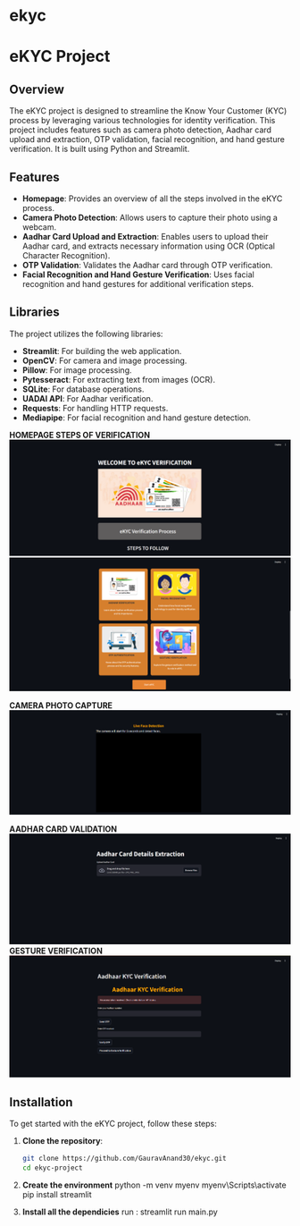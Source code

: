 # ekyc

# eKYC Project

## Overview
The eKYC project is designed to streamline the Know Your Customer (KYC) process by leveraging various technologies for identity verification. This project includes features such as camera photo detection, Aadhar card upload and extraction, OTP validation, facial recognition, and hand gesture verification. It is built using Python and Streamlit.

## Features
- **Homepage**: Provides an overview of all the steps involved in the eKYC process.
- **Camera Photo Detection**: Allows users to capture their photo using a webcam.
- **Aadhar Card Upload and Extraction**: Enables users to upload their Aadhar card, and extracts necessary information using OCR (Optical Character Recognition).
- **OTP Validation**: Validates the Aadhar card through OTP verification.
- **Facial Recognition and Hand Gesture Verification**: Uses facial recognition and hand gestures for additional verification steps.

## Libraries
The project utilizes the following libraries:
- **Streamlit**: For building the web application.
- **OpenCV**: For camera and image processing.
- **Pillow**: For image processing.
- **Pytesseract**: For extracting text from images (OCR).
- **SQLite**: For database operations.
- **UADAI API**: For Aadhar verification.
- **Requests**: For handling HTTP requests.
- **Mediapipe**: For facial recognition and hand gesture detection.



**HOMEPAGE STEPS OF VERIFICATION**
![](https://github.com/GauravAnand30/ekyc/blob/main/screenshots/Screenshot%202024-06-29%20202015.png)
![](https://github.com/GauravAnand30/ekyc/blob/main/screenshots/Screenshot%202024-06-29%20202139.png)

**CAMERA PHOTO CAPTURE**
![](https://github.com/GauravAnand30/ekyc/blob/main/screenshots/Screenshot%202024-06-29%20202324.png)

**AADHAR CARD VALIDATION**
![](https://github.com/GauravAnand30/ekyc/blob/main/screenshots/Screenshot%202024-06-29%20202414.png)
**GESTURE VERIFICATION**
![](https://github.com/GauravAnand30/ekyc/blob/main/screenshots/Screenshot%202024-06-29%20202535.png)

## Installation
To get started with the eKYC project, follow these steps:

1. **Clone the repository**:
   ```sh
   git clone https://github.com/GauravAnand30/ekyc.git
   cd ekyc-project

2. **Create the environment**
   python -m venv myenv
   myenv\Scripts\activate
   pip install streamlit

3. **Install all the dependicies**
    run : streamlit run main.py
